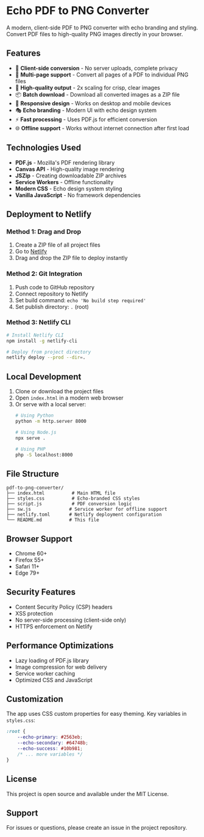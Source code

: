 # Echo PDF to PNG Converter

A modern, client-side PDF to PNG converter with echo branding and styling. Convert PDF files to high-quality PNG images directly in your browser.

## Features

- 🔄 **Client-side conversion** - No server uploads, complete privacy
- 📄 **Multi-page support** - Convert all pages of a PDF to individual PNG files
- 🎨 **High-quality output** - 2x scaling for crisp, clear images
- 📦 **Batch download** - Download all converted images as a ZIP file
- 📱 **Responsive design** - Works on desktop and mobile devices
- 🎭 **Echo branding** - Modern UI with echo design system
- ⚡ **Fast processing** - Uses PDF.js for efficient conversion
- 🌐 **Offline support** - Works without internet connection after first load

## Technologies Used

- **PDF.js** - Mozilla's PDF rendering library
- **Canvas API** - High-quality image rendering
- **JSZip** - Creating downloadable ZIP archives
- **Service Workers** - Offline functionality
- **Modern CSS** - Echo design system styling
- **Vanilla JavaScript** - No framework dependencies

## Deployment to Netlify

### Method 1: Drag and Drop
1. Create a ZIP file of all project files
2. Go to [Netlify](https://netlify.com)
3. Drag and drop the ZIP file to deploy instantly

### Method 2: Git Integration
1. Push code to GitHub repository
2. Connect repository to Netlify
3. Set build command: `echo 'No build step required'`
4. Set publish directory: `.` (root)

### Method 3: Netlify CLI
```bash
# Install Netlify CLI
npm install -g netlify-cli

# Deploy from project directory
netlify deploy --prod --dir=.
```

## Local Development

1. Clone or download the project files
2. Open `index.html` in a modern web browser
3. Or serve with a local server:
   ```bash
   # Using Python
   python -m http.server 8000
   
   # Using Node.js
   npx serve .
   
   # Using PHP
   php -S localhost:8000
   ```

## File Structure

```
pdf-to-png-converter/
├── index.html          # Main HTML file
├── styles.css          # Echo-branded CSS styles
├── script.js           # PDF conversion logic
├── sw.js              # Service worker for offline support
├── netlify.toml       # Netlify deployment configuration
└── README.md          # This file
```

## Browser Support

- Chrome 60+
- Firefox 55+
- Safari 11+
- Edge 79+

## Security Features

- Content Security Policy (CSP) headers
- XSS protection
- No server-side processing (client-side only)
- HTTPS enforcement on Netlify

## Performance Optimizations

- Lazy loading of PDF.js library
- Image compression for web delivery
- Service worker caching
- Optimized CSS and JavaScript

## Customization

The app uses CSS custom properties for easy theming. Key variables in `styles.css`:

```css
:root {
    --echo-primary: #2563eb;
    --echo-secondary: #64748b;
    --echo-success: #10b981;
    /* ... more variables */
}
```

## License

This project is open source and available under the MIT License.

## Support

For issues or questions, please create an issue in the project repository.